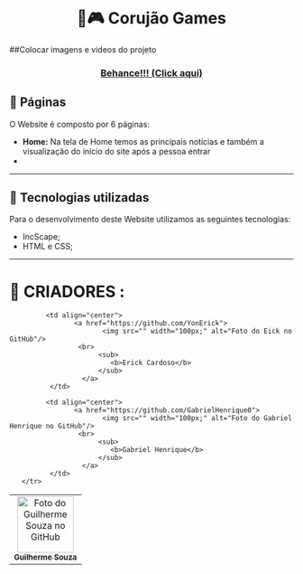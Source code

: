 <h1 align="center" font-weight=”bold” color="00AEFF">
🦉🎮 Corujão Games  
</h1>

##Colocar imagens e videos do projeto

<h3 align="center">
            <a href="https://www.behance.net/gallery/170170991/Corujao-Games-1PI" color="00AEFF">Behance!!! (Click aqui)</a>
</h3>

## 🔖 Páginas

O Website é composto por 6 páginas:

- **Home:** Na tela de Home temos as principais notícias e também a visualização do início do site após a pessoa entrar
- 

---

## 📱 Tecnologias utilizadas

Para o desenvolvimento deste Website utilizamos as seguintes tecnologias:

- IncScape;
- HTML e CSS;

---

<h1 align=”center”>🧠 CRIADORES :</h1>

<table>
       <tr>
            <td align="center">
                    <a href="https://avatars.githubusercontent.com/u/79008811?v=4">
                           <img src="" width="100px;" alt="Foto do Guilherme Souza no GitHub"/>
                     <br>
                          <sub>
                             <b>Guilherme Souza</b>
                          </sub>
                      </a>
              </td>

             <td align="center">
                    <a href="https://github.com/YonErick">
                           <img src="" width="100px;" alt="Foto do Eick no GitHub"/>
                     <br>
                          <sub>
                             <b>Erick Cardoso</b>
                          </sub>
                      </a>
              </td>

             <td align="center">
                    <a href="https://github.com/GabrielHenrique0">
                           <img src="" width="100px;" alt="Foto do Gabriel Henrique no GitHub"/>
                     <br>
                          <sub>
                             <b>Gabriel Henrique</b>
                          </sub>
                      </a>
              </td>
       </tr>
</table>
